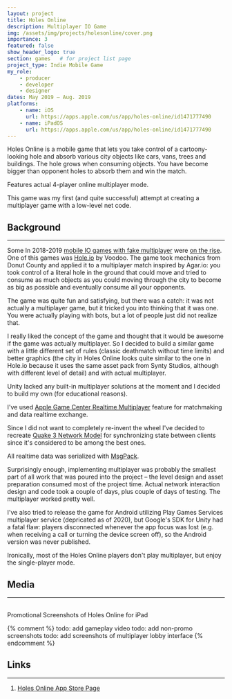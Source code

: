 ```yaml
---
layout: project
title: Holes Online
description: Multiplayer IO Game
img: /assets/img/projects/holesonline/cover.png
importance: 3
featured: false
show_header_logo: true
section: games   # for project list page
project_type: Indie Mobile Game
my_role: 
    - producer
    - developer
    - designer
dates: May 2019 – Aug. 2019
platforms: 
    - name: iOS
      url: https://apps.apple.com/us/app/holes-online/id1471777490
    - name: iPadOS
      url: https://apps.apple.com/us/app/holes-online/id1471777490    
---
```


Holes Online is a mobile game that lets you take control of a cartoony-looking hole and absorb various city objects 
like cars, vans, trees and buildings. The hole grows when consuming objects. You have become bigger than opponent 
holes to absorb them and win the match.

Features actual 4-player online multiplayer mode.

This game was my first (and quite successful) attempt at creating a multiplayer game with a low-level net code. 

## Background
***

Some In 2018-2019 [mobile IO games with fake multiplayer](https://www.youtube.com/watch?v=YCqnD40Q5T8&ab_channel=Miziziziz) were [on the rise](https://www.linkedin.com/pulse/mobile-gaming-fake-multiplayer-epidemic-jonathan-jungck/). One of this games was [Hole.io](https://en.wikipedia.org/wiki/Hole.io) by Voodoo.
The game took mechanics from Donut County and applied it to a multiplayer match inspired by Agar.io: you took control
of a literal hole in the ground that could move and tried to consume as much objects as you could moving through the 
city to become as big as possible and eventually consume all your opponents.

The game was quite fun and satisfying, but there was a catch: it was not actually a multiplayer game, but it tricked
you into thinking that it was one. You were actually playing with bots, but a lot of people just did not realize that.

I really liked the concept of the game and thought that it would be awesome if the game was actually multiplayer.
So I decided to build a similar game with a little different set of rules (classic deathmatch without time limits)
and better graphics (the city in Holes Online looks quite similar to the one in Hole.io because it uses the same 
asset pack from Synty Studios, although with different level of detail) and with actual multiplayer.

Unity lacked any built-in multiplayer solutions at the moment and I decided to build my own (for educational reasons).

I've used [Apple Game Center Realtime Multiplayer](https://developer.apple.com/library/archive/documentation/NetworkingInternet/Conceptual/GameKit_Guide/Matchmaking/Matchmaking.html#//apple_ref/doc/uid/TP40008304-CH9-SW1)
 feature for matchmaking and data realtime exchange. 
 
Since I did not want to completely re-invent the wheel I've decided to recreate [Quake 3 Network Model](https://fabiensanglard.net/quake3/network.php)
for synchronizing state between clients since it's considered to be among the best ones.

All realtime data was serialized with [MsgPack](https://msgpack.org/index.html).

Surprisingly enough, implementing multiplayer was probably the smallest part of all work that was poured into the 
project – the level design and asset preparation consumed most of the project time.
Actual network interaction design and code took a couple of days, plus couple of days of testing. 
The multiplayer worked pretty well. 

I've also tried to release the game for Android utilizing Play Games Services multiplayer service (depricated as of 2020), but Google's SDK 
for Unity had a fatal flaw: players disconnected whenever the app focus was lost (e.g. when receiving a call or turning 
the device screen off), so the Android version was never published.
 
Ironically, most of the Holes Online players don't play multiplayer, but enjoy the single-player mode.


## Media
***
<div class="row">
    <div class="col-sm mt-3 mt-md-0 text-center">
        <img class="img-fluid rounded z-depth-1 mh600" src="{{ '/assets/img/projects/holesonline/1.png' | relative_url }}" alt=""/>
    </div>
    <div class="col-sm mt-3 mt-md-0 text-center">
        <img class="img-fluid rounded z-depth-1 mh600" src="{{ '/assets/img/projects/holesonline/2.png' | relative_url }}" alt=""/>
    </div> 
    <div class="col-sm mt-3 mt-md-0 text-center">
        <img class="img-fluid rounded z-depth-1 mh600" src="{{ '/assets/img/projects/holesonline/3.png' | relative_url }}" alt=""/>
    </div>
     
</div>

<div class="caption">
    <br>
</div>

<div class="row">
    <div class="col-sm mt-3 mt-md-0 text-center">
        <img class="img-fluid rounded z-depth-1 mh600" src="{{ '/assets/img/projects/holesonline/4.png' | relative_url }}" alt=""/>
    </div>
    <div class="col-sm mt-3 mt-md-0 text-center">
        <img class="img-fluid rounded z-depth-1 mh600" src="{{ '/assets/img/projects/holesonline/5.png' | relative_url }}" alt=""/>
    </div> 
    <div class="col-sm mt-3 mt-md-0 text-center">
        <img class="img-fluid rounded z-depth-1 mh600" src="{{ '/assets/img/projects/holesonline/6.png' | relative_url }}" alt=""/>
    </div>
     
</div>
<div class="caption">
    Promotional Screenshots of Holes Online for iPad
</div>

{% comment %}
todo: add gameplay video
todo: add non-promo screenshots
todo: add screenshots of multiplayer lobby interface
{% endcomment %}







## Links
***

1. [Holes Online App Store Page](https://itunes.apple.com/ru/app/id1471777490)


